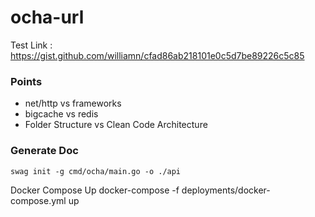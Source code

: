 # ocha-url
Test Link : https://gist.github.com/williamn/cfad86ab218101e0c5d7be89226c5c85

### Points 
- net/http vs frameworks
- bigcache vs redis
- Folder Structure vs Clean Code Architecture

### Generate Doc
```shell 
swag init -g cmd/ocha/main.go -o ./api
```

Docker Compose Up
docker-compose -f deployments/docker-compose.yml up
